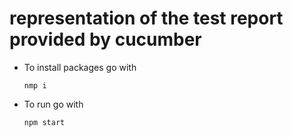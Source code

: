 # representation of the test report provided by cucumber

* To install packages go with
  ```
  nmp i
  ```
* To run go with
  ```
  npm start
  ```
